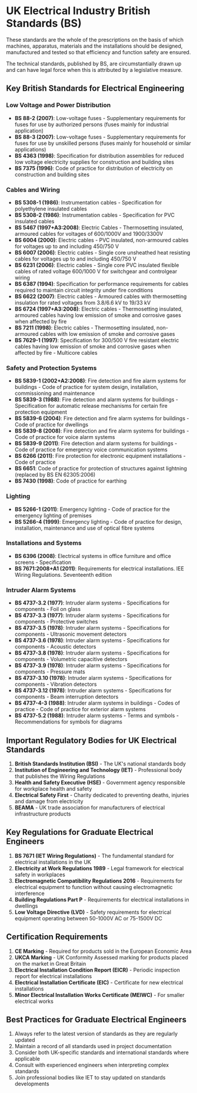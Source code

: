 # UK Electrical Industry British Standards (BS)

These standards are the whole of the prescriptions on the basis of which machines, apparatus, materials and the installations should be designed, manufactured and tested so that efficiency and function safety are ensured.

The technical standards, published by BS, are circumstantially drawn up and can have legal force when this is attributed by a legislative measure.

## Key British Standards for Electrical Engineering

### Low Voltage and Power Distribution
- **BS 88-2 (2007)**: Low-voltage fuses - Supplementary requirements for fuses for use by authorized persons (fuses mainly for industrial application)
- **BS 88-3 (2007)**: Low-voltage fuses - Supplementary requirements for fuses for use by unskilled persons (fuses mainly for household or similar applications)
- **BS 4363 (1998)**: Specification for distribution assemblies for reduced low voltage electricity supplies for construction and building sites
- **BS 7375 (1996)**: Code of practice for distribution of electricity on construction and building sites

### Cables and Wiring
- **BS 5308-1 (1986)**: Instrumentation cables - Specification for polyethylene insulated cables
- **BS 5308-2 (1986)**: Instrumentation cables - Specification for PVC insulated cables
- **BS 5467 (1997+A3:2008)**: Electric Cables - Thermosetting insulated, armoured cables for voltages of 600/1000V and 1900/3300V
- **BS 6004 (2000)**: Electric cables - PVC insulated, non-armoured cables for voltages up to and including 450/750 V
- **BS 6007 (2006)**: Electric cables - Single core unsheathed heat resisting cables for voltages up to and including 450/750 V
- **BS 6231 (2006)**: Electric cables - Single core PVC insulated flexible cables of rated voltage 600/1000 V for switchgear and controlgear wiring
- **BS 6387 (1994)**: Specification for performance requirements for cables required to maintain circuit integrity under fire conditions
- **BS 6622 (2007)**: Electric cables - Armoured cables with thermosetting insulation for rated voltages from 3.8/6.6 kV to 19/33 kV
- **BS 6724 (1997+A3:2008)**: Electric cables - Thermosetting insulated, armoured cables having low emission of smoke and corrosive gases when affected by fire
- **BS 7211 (1998)**: Electric cables - Thermosetting insulated, non-armoured cables with low emission of smoke and corrosive gases
- **BS 7629-1 (1997)**: Specification for 300/500 V fire resistant electric cables having low emission of smoke and corrosive gases when affected by fire - Multicore cables

### Safety and Protection Systems
- **BS 5839-1 (2002+A2:2008)**: Fire detection and fire alarm systems for buildings - Code of practice for system design, installation, commissioning and maintenance
- **BS 5839-3 (1988)**: Fire detection and alarm systems for buildings - Specification for automatic release mechanisms for certain fire protection equipment
- **BS 5839-6 (2004)**: Fire detection and fire alarm systems for buildings - Code of practice for dwellings
- **BS 5839-8 (2008)**: Fire detection and fire alarm systems for buildings - Code of practice for voice alarm systems
- **BS 5839-9 (2011)**: Fire detection and alarm systems for buildings - Code of practice for emergency voice communication systems
- **BS 6266 (2011)**: Fire protection for electronic equipment installations - Code of practice
- **BS 6651**: Code of practice for protection of structures against lightning (replaced by BS EN 62305:2006)
- **BS 7430 (1998)**: Code of practice for earthing

### Lighting
- **BS 5266-1 (2011)**: Emergency lighting - Code of practice for the emergency lighting of premises
- **BS 5266-4 (1999)**: Emergency lighting - Code of practice for design, installation, maintenance and use of optical fibre systems

### Installations and Systems
- **BS 6396 (2008)**: Electrical systems in office furniture and office screens - Specification
- **BS 7671:2008+A1 (2011)**: Requirements for electrical installations. IEE Wiring Regulations. Seventeenth edition

### Intruder Alarm Systems
- **BS 4737-3.2 (1977)**: Intruder alarm systems - Specifications for components - Foil on glass
- **BS 4737-3.3 (1977)**: Intruder alarm systems - Specifications for components - Protective switches
- **BS 4737-3.5 (1978)**: Intruder alarm systems - Specifications for components - Ultrasonic movement detectors
- **BS 4737-3.6 (1978)**: Intruder alarm systems - Specifications for components - Acoustic detectors
- **BS 4737-3.8 (1978)**: Intruder alarm systems - Specifications for components - Volumetric capacitive detectors
- **BS 4737-3.9 (1978)**: Intruder alarm systems - Specifications for components - Pressure mats
- **BS 4737-3.10 (1978)**: Intruder alarm systems - Specifications for components - Vibration detectors
- **BS 4737-3.12 (1978)**: Intruder alarm systems - Specifications for components - Beam interruption detectors
- **BS 4737-4-3 (1988)**: Intruder alarm systems in buildings - Codes of practice - Code of practice for exterior alarm systems
- **BS 4737-5.2 (1988)**: Intruder alarm systems - Terms and symbols - Recommendations for symbols for diagrams

## Important Regulatory Bodies for UK Electrical Standards

1. **British Standards Institution (BSI)** - The UK's national standards body
2. **Institution of Engineering and Technology (IET)** - Professional body that publishes the Wiring Regulations
3. **Health and Safety Executive (HSE)** - Government agency responsible for workplace health and safety
4. **Electrical Safety First** - Charity dedicated to preventing deaths, injuries and damage from electricity
5. **BEAMA** - UK trade association for manufacturers of electrical infrastructure products

## Key Regulations for Graduate Electrical Engineers

1. **BS 7671 (IET Wiring Regulations)** - The fundamental standard for electrical installations in the UK
2. **Electricity at Work Regulations 1989** - Legal framework for electrical safety in workplaces
3. **Electromagnetic Compatibility Regulations 2016** - Requirements for electrical equipment to function without causing electromagnetic interference
4. **Building Regulations Part P** - Requirements for electrical installations in dwellings
5. **Low Voltage Directive (LVD)** - Safety requirements for electrical equipment operating between 50-1000V AC or 75-1500V DC

## Certification Requirements

1. **CE Marking** - Required for products sold in the European Economic Area
2. **UKCA Marking** - UK Conformity Assessed marking for products placed on the market in Great Britain
3. **Electrical Installation Condition Report (EICR)** - Periodic inspection report for electrical installations
4. **Electrical Installation Certificate (EIC)** - Certificate for new electrical installations
5. **Minor Electrical Installation Works Certificate (MEIWC)** - For smaller electrical works

## Best Practices for Graduate Electrical Engineers

1. Always refer to the latest version of standards as they are regularly updated
2. Maintain a record of all standards used in project documentation
3. Consider both UK-specific standards and international standards where applicable
4. Consult with experienced engineers when interpreting complex standards
5. Join professional bodies like IET to stay updated on standards developments
